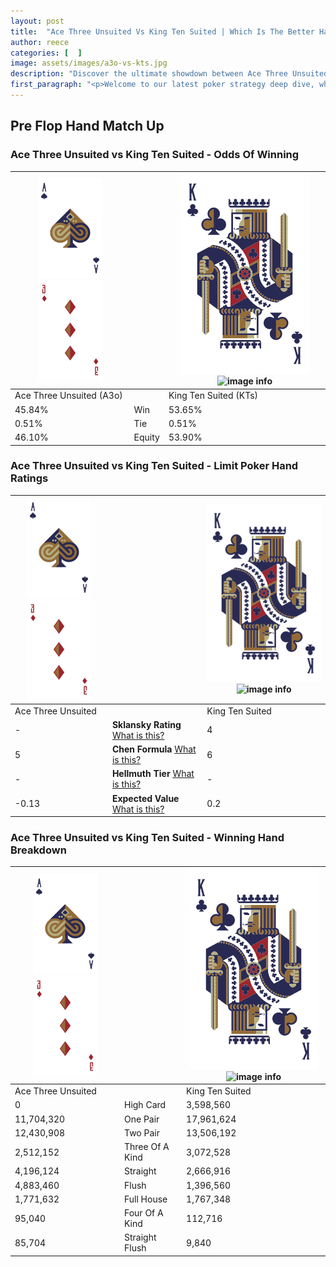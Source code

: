 ```yaml
---
layout: post
title:  "Ace Three Unsuited Vs King Ten Suited | Which Is The Better Hand In Poker? A Complete Guide"
author: reece
categories: [  ]
image: assets/images/a3o-vs-kts.jpg
description: "Discover the ultimate showdown between Ace Three Unsuited and King Ten Suited in poker! Uncover the odds, strategies, and scenarios where one hand triumphs over the other. Get ready to up your poker game with this thrilling analysis."
first_paragraph: "<p>Welcome to our latest poker strategy deep dive, where we're pitting two distinct hands against each other in a high-stakes showdown: Ace Three Unsuited vs King Ten Suited.</p><p>In the dynamic world of poker, every decision counts, and knowing which hand holds the upper hand is key to your success at the table.</p><p>In this article, we'll dissect these two hands, explore the scenarios where one dominates the other, and equip you with the knowledge to make strategic choices that can tip the odds in your favor.</p><p>Get ready to unravel the intriguing dynamics of these poker hands and elevate your game to new heights.</p>"
---
```




[comment]: # (sp0)

## Pre Flop Hand Match Up

<div class="table hand-ratings" markdown="1"> 



### Ace Three Unsuited vs King Ten Suited - Odds Of Winning


    
| ![image info](assets/images/hand1/A.png) ![image info](assets/images/hand1/3o.png) |  | ![image info](assets/images/hand2/K.png) ![image info](assets/images/hand2/Ts.png) |
| -------- | -------- | -------- |
| Ace Three Unsuited (A3o) |  | King Ten Suited (KTs) |
| 45.84% | Win | 53.65% |
| 0.51% | Tie | 0.51% |
| 46.10% | Equity | 53.90% |




[comment]: # (sp1)



### Ace Three Unsuited vs King Ten Suited - Limit Poker Hand Ratings


    
| ![image info](assets/images/hand1/A.png) ![image info](assets/images/hand1/3o.png) |  | ![image info](assets/images/hand2/K.png) ![image info](assets/images/hand2/Ts.png) |
| -------- | -------- | -------- |
| Ace Three Unsuited |  | King Ten Suited |
| - | **Sklansky Rating** [What is this?](/sklansky-rating-explained) | 4 |
| 5 | **Chen Formula** [What is this?](/chen-formula-explained) | 6 |
| - | **Hellmuth Tier** [What is this?](/Hellmuth-tier-explained) | - |
| -0.13 | **Expected Value** [What is this?](/expected-value-explained) | 0.2 |




[comment]: # (sp2)



### Ace Three Unsuited vs King Ten Suited - Winning Hand Breakdown


    
| ![image info](assets/images/hand1/A.png) ![image info](assets/images/hand1/3o.png) |  | ![image info](assets/images/hand2/K.png) ![image info](assets/images/hand2/Ts.png) |
| -------- | -------- | -------- |
| Ace Three Unsuited |  | King Ten Suited |
| 0 | High Card | 3,598,560 |
| 11,704,320 | One Pair | 17,961,624 |
| 12,430,908 | Two Pair | 13,506,192 |
| 2,512,152 | Three Of A Kind | 3,072,528 |
| 4,196,124 | Straight | 2,666,916 |
| 4,883,460 | Flush | 1,396,560 |
| 1,771,632 | Full House | 1,767,348 |
| 95,040 | Four Of A Kind | 112,716 |
| 85,704 | Straight Flush | 9,840 |




[comment]: # (sp3)



</div>

[comment]: # (sp4)



[comment]: # (sp5)


